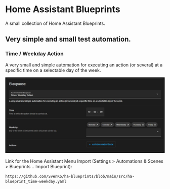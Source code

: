 # Home Assistant Blueprints
A small collection of Home Assistant Blueprints.

## Very simple and small test automation.
### Time / Weekday Action
A very small and simple automation for executing an action (or several) at a specific time on a selectable day of the week.

![Screenshot of the automation.](/images/screenshot_ha-blueprint_time-weekday.jpg)

Link for the Home Assistant Menu Import (Settings > Automations & Scenes > Blueprints .. Import Blueprint):
```
https://github.com/SvenKo/ha-blueprints/blob/main/src/ha-blueprint_time-weekday.yaml
```
